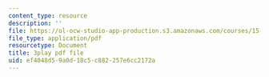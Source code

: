 ```yaml
---
content_type: resource
description: ''
file: https://ol-ocw-studio-app-production.s3.amazonaws.com/courses/15-071-the-analytics-edge-spring-2017/ef4048d59a0d18c5c882257e6cc2172a_uo0EmonbUhU.pdf
file_type: application/pdf
resourcetype: Document
title: 3play pdf file
uid: ef4048d5-9a0d-18c5-c882-257e6cc2172a
---
```


